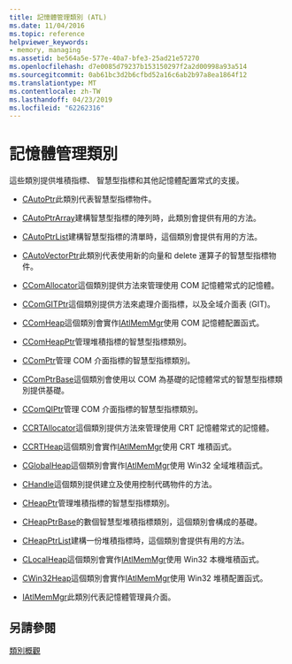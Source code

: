 ```yaml
---
title: 記憶體管理類別 (ATL)
ms.date: 11/04/2016
ms.topic: reference
helpviewer_keywords:
- memory, managing
ms.assetid: be564a5e-577e-40a7-bfe3-25ad21e57270
ms.openlocfilehash: d7e0085d79237b153150297f2a2d00998a93a514
ms.sourcegitcommit: 0ab61bc3d2b6cfbd52a16c6ab2b97a8ea1864f12
ms.translationtype: MT
ms.contentlocale: zh-TW
ms.lasthandoff: 04/23/2019
ms.locfileid: "62262316"
---
```

# <a name="memory-management-classes"></a>記憶體管理類別

這些類別提供堆積指標、 智慧型指標和其他記憶體配置常式的支援。

- [CAutoPtr](../atl/reference/cautoptr-class.md)此類別代表智慧型指標物件。

- [CAutoPtrArray](../atl/reference/cautoptrarray-class.md)建構智慧型指標的陣列時，此類別會提供有用的方法。

- [CAutoPtrList](../atl/reference/cautoptrlist-class.md)建構智慧型指標的清單時，這個類別會提供有用的方法。

- [CAutoVectorPtr](../atl/reference/cautovectorptr-class.md)此類別代表使用新的向量和 delete 運算子的智慧型指標物件。

- [CComAllocator](../atl/reference/ccomallocator-class.md)這個類別提供方法來管理使用 COM 記憶體常式的記憶體。

- [CComGITPtr](../atl/reference/ccomgitptr-class.md)這個類別提供方法來處理介面指標，以及全域介面表 (GIT)。

- [CComHeap](../atl/reference/ccomheap-class.md)這個類別會實作[IAtlMemMgr](../atl/reference/iatlmemmgr-class.md)使用 COM 記憶體配置函式。

- [CComHeapPtr](../atl/reference/ccomheapptr-class.md)管理堆積指標的智慧型指標類別。

- [CComPtr](../atl/reference/ccomptr-class.md)管理 COM 介面指標的智慧型指標類別。

- [CComPtrBase](../atl/reference/ccomptrbase-class.md)這個類別會使用以 COM 為基礎的記憶體常式的智慧型指標類別提供基礎。

- [CComQIPtr](../atl/reference/ccomqiptr-class.md)管理 COM 介面指標的智慧型指標類別。

- [CCRTAllocator](../atl/reference/ccrtallocator-class.md)這個類別提供方法來管理使用 CRT 記憶體常式的記憶體。

- [CCRTHeap](../atl/reference/ccrtheap-class.md)這個類別會實作[IAtlMemMgr](../atl/reference/iatlmemmgr-class.md)使用 CRT 堆積函式。

- [CGlobalHeap](../atl/reference/cglobalheap-class.md)這個類別會實作[IAtlMemMgr](../atl/reference/iatlmemmgr-class.md)使用 Win32 全域堆積函式。

- [CHandle](../atl/reference/chandle-class.md)這個類別提供建立及使用控制代碼物件的方法。

- [CHeapPtr](../atl/reference/cheapptr-class.md)管理堆積指標的智慧型指標類別。

- [CHeapPtrBase](../atl/reference/cheapptrbase-class.md)的數個智慧型堆積指標類別，這個類別會構成的基礎。

- [CHeapPtrList](../atl/reference/cheapptrlist-class.md)建構一份堆積指標時，這個類別會提供有用的方法。

- [CLocalHeap](../atl/reference/clocalheap-class.md)這個類別會實作[IAtlMemMgr](../atl/reference/iatlmemmgr-class.md)使用 Win32 本機堆積函式。

- [CWin32Heap](../atl/reference/cwin32heap-class.md)這個類別會實作[IAtlMemMgr](../atl/reference/iatlmemmgr-class.md)使用 Win32 堆積配置函式。

- [IAtlMemMgr](../atl/reference/iatlmemmgr-class.md)此類別代表記憶體管理員介面。

## <a name="see-also"></a>另請參閱

[類別概觀](../atl/atl-class-overview.md)
